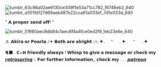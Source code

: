 ![tumblr_63c98a02ae6130ce309f1e53a71cc782_16746eb2_640](https://github.com/user-attachments/assets/f720b13e-71ea-43ad-b930-0b96a2be1576)
![tumblr_e551fd127d69aeb487e22cca61a033ef_7d1e033d_640](https://github.com/user-attachments/assets/b555cfac-469a-4415-9848-64d245e34bb7)

   " 𝗔 𝗽𝗿𝗼𝗽𝗲𝗿 𝘀𝗲𝗻𝗱 𝗼𝗳𝗳! "
   
![tumblr_51980aec8db84c1aec8f4a4fce0ed2f9_1eb23e6e_640](https://github.com/user-attachments/assets/c47917c3-b3d2-4ecf-88d5-dd858a6feb6d)

౨. 𝗔𝗸𝗶𝗿𝗮 𝗼𝗿 𝗣𝗲𝗮𝗿𝗹𝗮 ﾉ✦ 𝗕𝗼𝘁𝗵 𝗮𝗿𝗲 𝗮𝗹𝗿𝗶𝗴𝗵𝘁 ::ৎ.
✦ . 　⁺ 　 . ✦ . 　⁺ 　 . ✦

   🐈‍⬛ . 𝗖+𝗛 𝗳𝗿𝗶𝗲𝗻𝗱𝗹𝘆 𝗮𝗹𝘄𝗮𝘆𝘀 ! 𝗪𝗵𝗶𝘀𝗽 𝘁𝗼 𝗴𝗶𝘃𝗲 𝗮 𝗺𝗲𝘀𝘀𝗮𝗴𝗲 𝗼𝗿 𝗰𝗵𝗲𝗰𝗸 𝗺𝘆 [𝙧𝙚𝙩𝙧𝙤𝙨𝙥𝙧𝙞𝙣𝙜](https://retrospring.net/@wintresr) :: 𝗙𝗼𝗿 𝗳𝘂𝗿𝘁𝗵𝗲𝗿 𝗶𝗻𝗳𝗼𝗿𝗺𝗮𝘁𝗶𝗼𝗻,, 𝗰𝗵𝗲𝗰𝗸 𝗺𝘆 . . . [𝙥𝙖𝙩𝙧𝙚𝙤𝙣](https://www.patreon.com/LacedRibbon?fan_landing=true&view_as=public)

